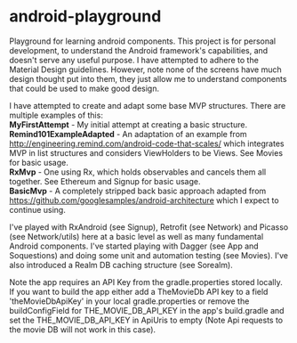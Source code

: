 # android-playground
Playground for learning android components. This project is for personal development, to understand the Android framework's capabilities, and doesn't serve any useful purpose. I have attempted to adhere to the Material Design guidelines. However, note none of the screens have much design thought put into them, they just allow me to understand components that could be used to make good design.

I have attempted to create and adapt some base MVP structures. There are multiple examples of this:
</br><b>MyFirstAttempt</b> - My initial attempt at creating a basic structure.
</br><b>Remind101ExampleAdapted</b> - An adaptation of an example from http://engineering.remind.com/android-code-that-scales/ which integrates MVP in list structures and considers ViewHolders to be Views. See Movies for basic usage.
</br><b>RxMvp</b> - One using Rx, which holds observables and cancels them all together. See Ethereum and Signup for basic usage.
</br><b>BasicMvp</b> - A completely stripped back basic approach adapted from https://github.com/googlesamples/android-architecture which I expect to continue using.

I've played with RxAndroid (see Signup), Retrofit (see Network) and Picasso (see Network/utils) here at a basic level as well as many fundamental Android components. I've started playing with Dagger (see App and Soquestions) and doing some unit and automation testing (see Movies). I've also introduced a Realm DB caching structure (see Sorealm).

Note the app requires an API Key from the gradle.properties stored locally. If you want to build the app either add a TheMovieDb API key to a field 'theMovieDbApiKey' in your local gradle.properties or remove the buildConfigField for THE_MOVIE_DB_API_KEY in the app's build.gradle and set the THE_MOVIE_DB_API_KEY in ApiUris to empty (Note Api requests to the movie DB will not work in this case).

